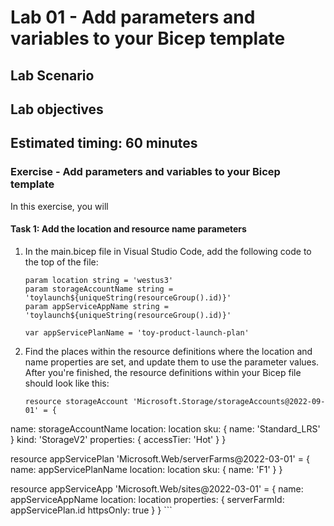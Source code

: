 # Lab 01 - Add parameters and variables to your Bicep template

## Lab Scenario

## Lab objectives

## Estimated timing: 60 minutes

### Exercise - Add parameters and variables to your Bicep template

In this exercise, you will

#### Task 1: Add the location and resource name parameters

1. In the main.bicep file in Visual Studio Code, add the following code to the top of the file:

    ```
    param location string = 'westus3'
    param storageAccountName string = 'toylaunch${uniqueString(resourceGroup().id)}'
    param appServiceAppName string = 'toylaunch${uniqueString(resourceGroup().id)}'

    var appServicePlanName = 'toy-product-launch-plan'
    ```

1. Find the places within the resource definitions where the location and name properties are set, and update them to use the parameter values. After you're finished, the resource definitions within your Bicep file should look like this:

    ```
    resource storageAccount 'Microsoft.Storage/storageAccounts@2022-09-01' = {
  name: storageAccountName
  location: location
  sku: {
    name: 'Standard_LRS'
  }
  kind: 'StorageV2'
  properties: {
    accessTier: 'Hot'
  }
}

resource appServicePlan 'Microsoft.Web/serverFarms@2022-03-01' = {
  name: appServicePlanName
  location: location
  sku: {
    name: 'F1'
  }
}

resource appServiceApp 'Microsoft.Web/sites@2022-03-01' = {
  name: appServiceAppName
  location: location
  properties: {
    serverFarmId: appServicePlan.id
    httpsOnly: true
  }
}
    ```
